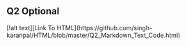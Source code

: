 <h2>Q2 Optional</h2>
[!alt text][Link To HTML](https://github.com/singh-karanpal/HTML/blob/master/Q2_Markdown_Text_Code.html)
